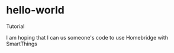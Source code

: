 # hello-world
Tutorial

I am hoping that I can us someone's code to use Homebridge with SmartThings
